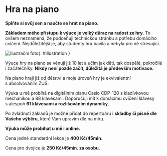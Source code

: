 [//]: # (##NAME## hra-na-piano)
[//]: # (##MENUITEM## Hra na piano)
[//]: # (##DESCRIPTION## hra na piano)
[//]: # (##QUOTE## quotes-hra-na-piano)

# Hra na piano

**Splňte si svůj sen a&nbsp;naučte se hrát na piano.** 

**Základem mého přístupu k výuce je velký důraz na radost ze hry.** To ovšem neznamená, že podceňuji technickou stránku a&nbsp;potřebu domácího cvičení. Nejdůležitější je, aby studenty hra bavila&nbsp;a nebyla pro ně stresující.

![ilustrační foto](/images/hra-na-piano.jpg){: #illustration }

Výuce hry na piano se věnuji již 10 let a&nbsp;učím jak děti, tak dospělé, pokročilé i&nbsp;začátečníky. **Nikdy není pozdě začít, důležitá je především motivace.**

Na piano hraji již od dětství a moje úroveň hry je ekvivalentní s&nbsp;absolvováním ZUŠ. 

Výuka u mě probíhá na digitálním pianu Casio CDP-120 s&nbsp;kladívkovou mechanikou a&nbsp;88 klávesami. Doporučuji mít k&nbsp;domácímu cvičení klávesy s&nbsp;alespoň **61 klávesami a&nbsp;rozlišováním dynamiky**.

Po zvládnutí základů je možné přidat do repertoáru i&nbsp;**skladby či písně dle Vašeho výběru**, které Vám upravím dle na míru.

**Výuka může probíhat u mě i online.**

Cena jedné standardní lekce je **400 Kč/45min.**

Cena pro dvojice je **250 Kč/45min. za osobu.**

